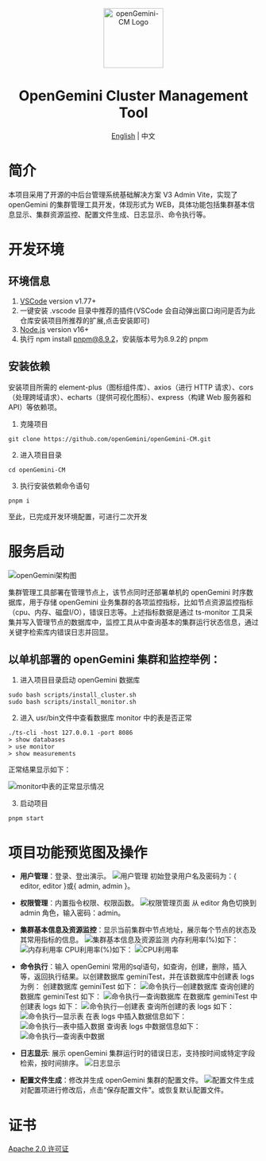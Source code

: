 <div align="center">
  <img alt="openGemini-CM Logo" width="120" height="120" src="./src/assets/layouts/logo.png">
  <h1>OpenGemini Cluster Management Tool</h1>
  <span><a href="./README.md">English</a> | 中文</span>
</div>

# 简介
本项目采用了开源的中后台管理系统基础解决方案 V3 Admin Vite，实现了 openGemini 的集群管理工具开发，体现形式为 WEB，具体功能包括集群基本信息显示、集群资源监控、配置文件生成、日志显示、命令执行等。

# 开发环境

## 环境信息
1. [VSCode](https://code.visualstudio.com/Download) version v1.77+
2. 一键安装 .vscode 目录中推荐的插件(VSCode 会自动弹出窗口询问是否为此仓库安装项目所推荐的扩展,点击安装即可)
3. [Node.js](https://nodejs.org/en/download) version v16+
4. 执行 npm install pnpm@8.9.2，安装版本号为8.9.2的 pnpm

## 安装依赖
安装项目所需的 element-plus（图标组件库）、axios（进行 HTTP 请求）、cors（处理跨域请求）、echarts（提供可视化图标）、express（构建 Web 服务器和 API）等依赖项。
1. 克隆项目
```
git clone https://github.com/openGemini/openGemini-CM.git
```
2. 进入项目目录
```
cd openGemini-CM
```
3. 执行安装依赖命令语句
```
pnpm i
```
至此，已完成开发环境配置，可进行二次开发

# 服务启动

![openGemini架构图](https://github.com/25hours886/image/blob/main/openGemini-image/openGemini%E6%9E%B6%E6%9E%84.png)

集群管理工具部署在管理节点上，该节点同时还部署单机的 openGemini 时序数据库，用于存储 openGemini 业务集群的各项监控指标，比如节点资源监控指标（cpu、内存、磁盘I/O），错误日志等。上述指标数据是通过 ts-monitor 工具采集并写入管理节点的数据库中，监控工具从中查询基本的集群运行状态信息，通过关键字检索库内错误日志并回显。

## 以单机部署的 openGemini 集群和监控举例：
1. 进入项目目录启动 openGemini 数据库
```
sudo bash scripts/install_cluster.sh
sudo bash scripts/install_monitor.sh
```
2. 进入 usr/bin文件中查看数据库 monitor 中的表是否正常
```
./ts-cli -host 127.0.0.1 -port 8086
> show databases
> use monitor
> show measurements
```
正常结果显示如下：

![monitor中表的正常显示情况](https://github.com/25hours886/image/blob/main/openGemini-image/monitor%E4%B8%AD%E8%A1%A8%E7%9A%84%E6%AD%A3%E5%B8%B8%E6%98%BE%E7%A4%BA%E6%83%85%E5%86%B5.png)

3. 启动项目
```
pnpm start
```

# 项目功能预览图及操作

- **用户管理**：登录、登出演示。
![用户管理](https://github.com/25hours886/image/blob/main/openGemini-image/%E7%94%A8%E6%88%B7%E7%AE%A1%E7%90%86.png)
初始登录用户名及密码为：{ editor, editor }或{ admin, admin }。

- **权限管理**：内置指令权限、权限函数。
![权限管理页面](https://github.com/25hours886/image/blob/main/openGemini-image/%E6%9D%83%E9%99%90%E7%AE%A1%E7%90%86.png)
从 editor 角色切换到 admin 角色，输入密码：admin。

- **集群基本信息及资源监控**：显示当前集群中节点地址，展示每个节点的状态及其常用指标的信息。
![集群基本信息及资源监测](https://github.com/25hours886/image/blob/main/openGemini-image/%E9%9B%86%E7%BE%A4%E8%B5%84%E6%BA%90%E7%9B%91%E6%B5%8B.png)
内存利用率(%)如下：
![内存利用率](https://github.com/25hours886/image/blob/main/openGemini-image/%E5%86%85%E5%AD%98%E5%88%A9%E7%94%A8%E7%8E%87(%25).jpg)
CPU利用率(%)如下：
![CPU利用率](https://github.com/25hours886/image/blob/main/openGemini-image/CPU%E5%88%A9%E7%94%A8%E7%8E%87(%25).jpg)

- **命令执行**：输入 openGemini 常用的sql语句，如查询，创建，删除，插入等，返回执行结果。以创建数据库 geminiTest，并在该数据库中创建表 logs 为例：
创建数据库 geminiTest 如下：
![命令执行—创建数据库](https://github.com/25hours886/image/blob/main/openGemini-image/%E5%91%BD%E4%BB%A4%E6%89%A7%E8%A1%8C%E2%80%94%E5%88%9B%E5%BB%BA%E6%95%B0%E6%8D%AE%E5%BA%93.png)
查询创建的数据库 geminiTest 如下：
![命令执行—查询数据库](https://github.com/25hours886/image/blob/main/openGemini-image/%E5%91%BD%E4%BB%A4%E6%89%A7%E8%A1%8C%E2%80%94%E6%9F%A5%E8%AF%A2%E6%95%B0%E6%8D%AE%E5%BA%93.png)
在数据库 geminiTest 中创建表 logs 如下：
![命令执行—创建表](https://github.com/25hours886/image/blob/main/openGemini-image/%E5%91%BD%E4%BB%A4%E6%89%A7%E8%A1%8C%E2%80%94%E5%88%9B%E5%BB%BA%E8%A1%A8.png)
查询所创建的表 logs 如下：
![命令执行—显示表](https://github.com/25hours886/image/blob/main/openGemini-image/%E5%91%BD%E4%BB%A4%E6%89%A7%E8%A1%8C%E2%80%94%E6%98%BE%E7%A4%BA%E8%A1%A8.png)
在表 logs 中插入数据信息如下：
![命令执行—表中插入数据](https://github.com/25hours886/image/blob/main/openGemini-image/%E5%91%BD%E4%BB%A4%E6%89%A7%E8%A1%8C%E2%80%94%E8%A1%A8%E4%B8%AD%E6%8F%92%E5%85%A5%E6%95%B0%E6%8D%AE.png)
查询表 logs 中数据信息如下：
![命令执行—查询表中数据](https://github.com/25hours886/image/blob/main/openGemini-image/%E5%91%BD%E4%BB%A4%E6%89%A7%E8%A1%8C%E2%80%94%E6%9F%A5%E8%AF%A2%E8%A1%A8%E4%B8%AD%E6%95%B0%E6%8D%AE.png)

- **日志显示**: 展示 openGemini 集群运行时的错误日志，支持按时间或特定字段检索，按时间排序。
![日志显示](https://github.com/25hours886/image/blob/main/openGemini-image/%E6%97%A5%E5%BF%97%E6%98%BE%E7%A4%BA.png)

- **配置文件生成**：修改并生成 openGemini 集群的配置文件。
![配置文件生成](https://github.com/25hours886/image/blob/main/openGemini-image/%E9%85%8D%E7%BD%AE%E6%96%87%E4%BB%B6%E7%94%9F%E6%88%90.png)
对配置项进行修改后，点击“保存配置文件”。或恢复默认配置文件。

# 证书
[Apache 2.0 许可证](./LICENSE)